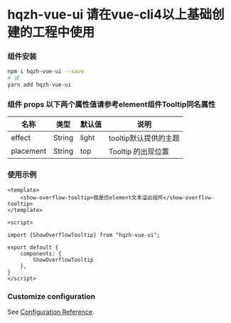 # hqzh-vue-ui  请在vue-cli4以上基础创建的工程中使用

### 组件安装

```bash
npm i hqzh-vue-ui --save
# 或
yarn add hqzh-vue-ui
```

### 组件 props 以下两个属性值请参考element组件Tooltip同名属性

| 名称            |  类型  | 默认值                       | 说明                     |
| --------------- | :----: | ---------------------------- | ------------------------ |
| effect          | String | light                         | tooltip默认提供的主题 |
| placement       | String | top                           | Tooltip 的出现位置   |

### 使用示例

```vue
<template>
    <show-overflow-tooltip>我是仿element文本溢出组件</show-overflow-tooltip>
</template>

<script>

import {ShowOverflowTooltip} from "hqzh-vue-ui";

export default {
    components: {
        ShowOverflowTooltip
    },
}
</script>
```


### Customize configuration
See [Configuration Reference](https://cli.vuejs.org/config/).
